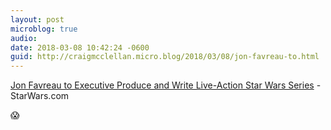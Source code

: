 ```yaml
---
layout: post
microblog: true
audio: 
date: 2018-03-08 10:42:24 -0600
guid: http://craigmcclellan.micro.blog/2018/03/08/jon-favreau-to.html
---
```

[Jon Favreau to Executive Produce and Write Live-Action Star Wars Series](http://www.starwars.com/news/jon-favreau-to-executive-produce-write-live-action-star-wars-series) - StarWars.com

😱
